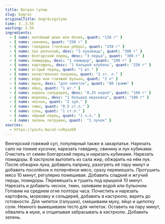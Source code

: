 ```yaml
---
title: Бограч гуляш
slug: bograc
originalTitle: bográcsgulyás
time: 3..3.5h
waiting: 1.5h
ingredients:
  - { name: копчёный шпик или бочек, quant: "150 г" }
  - { name: свинина, quant: "250 г" }
  - { name: говядина (телячьи рёбра), quant: "250 г" }
  - { name: лук репчатый, desc: "3 луковицы", quant: "300 г" }
  - { name: болгарский перец, desc: "3 перца", quant: "300 г" }
  - { name: помидоры, desc: "1 помидор", quant: "200 г" }
  - { name: картофель, desc: "1 большой клубень", quant: "250 г" }
  - { name: острый перец, quant: "1 шт." }
  - { name: качественная паприка, quant: "2 ст. л." }
  - { name: вода или говяжий бульон, quant: "2 л" }
  - { name: мука, desc: "для чипеток", quant: "80 грамм" }
  - { name: яйцо, quant: "1 шт." }	
  - { name: корень сельдерея, desc: "0.25 корня", quant: "100 г" }
  - { name: морковь, desc: "1 большая морковка", quant: "100 г" }
  - { name: чеснок, quant: "2 зуб." }
  - { name: тмин, quant: "0.5 ст.л." }
  - { name: соль, quant: "1 ст.л." }
  - { name: чёрный перец, quant: "1 ч.л." }
  - { name: зелень петрушки, quant:  "1 пучок" }
sources:
  - https://youtu.be/uV-cxRyazE0
---
```


Венгерский говяжий суп, популярный также в закарпатье.
Нарезать сало на тонкие кусочки, нарезать говядину, свинину и лук кубиками.
Очистить от семян болгарский перец и нарезать кубиками. Нарезать помидоры.
В кастрюле вытопить из сала жир, обжарить на нём лук. После обжарки лука,
добавить паприку, разогреть её пару минут и добавить посолёное и поперчёное
мясо, сразу перемешать. Протушить мясо 10 минут, регулярно помешивая.
Добавить сладкий и жгучий перцы, помидоры. Перемешать и тушить под крышкой
10 минут. Нарезать и добавить чеснок, тмин, заливаем водой или бульоном.
Готовим на среднем огне полтора часа.
Почистить и нарезать картофель, морковку и сельдерей, добавить в кастрюлю,
варить до готовности.
Для чипеток (галушки), смешиваем муку, яйцо и щепотку соли. Немного вымешиваем
тесто для чипеток. Оставить на пару минут, обвалять в муке, и отщипывая
забрасывать в кастрюлю.
Добавить зелень.
